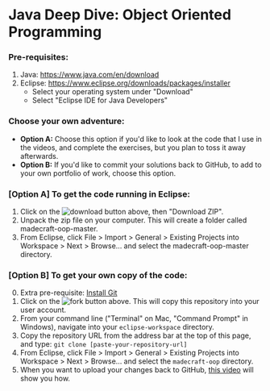 # Java Deep Dive: Object Oriented Programming

### Pre-requisites:
1. Java: https://www.java.com/en/download
2. Eclipse: https://www.eclipse.org/downloads/packages/installer
    * Select your operating system under "Download"
    * Select "Eclipse IDE for Java Developers"
    
### Choose your own adventure: 
- **Option A:** Choose this option if you'd like to look at the code that I use in the videos, and complete the exercises, but you plan to toss it away afterwards.
- **Option B:** If you'd like to commit your solutions back to GitHub, to add to your own portfolio of work, choose this option. 

### [Option A] To get the code running in Eclipse:
1. Click on the ![download](https://github.com/joonspoon/madecraft-oop/blob/master/doc/download.png) button above, then "Download ZIP".
2. Unpack the zip file on your computer. This will create a folder called madecraft-oop-master.
3. From Eclipse, click File > Import > General > Existing Projects into Workspace > Next > Browse... and select the  madecraft-oop-master directory.

### [Option B] To get your own copy of the code:
0. Extra pre-requisite: [Install Git](https://git-scm.com/book/en/v2/Getting-Started-Installing-Git)
1. Click on the ![fork](https://github.com/joonspoon/madecraft-oop/blob/master/doc/git%20fork%20button.png) button above. This will copy this repository into your user account.
2. From your command line ("Terminal" on Mac, "Command Prompt" in Windows), navigate into your `eclipse-workspace` directory.
3. Copy the repository URL from the address bar at the top of this page, and type: `git clone [paste-your-repository-url]`
4. From Eclipse, click File > Import > General > Existing Projects into Workspace > Next > Browse... and select the  `madecraft-oop` directory.
5. When you want to upload your changes back to GitHub, [this video](https://www.youtube.com/watch?v=POGzh6epq7A) will show you how.
